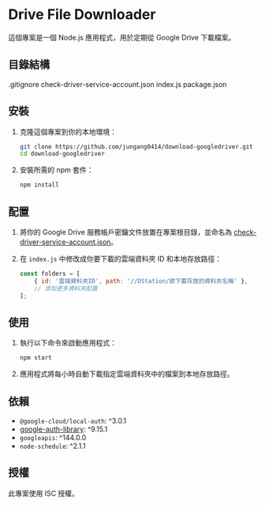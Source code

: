 # Drive File Downloader

這個專案是一個 Node.js 應用程式，用於定期從 Google Drive 下載檔案。

## 目錄結構

.gitignore
check-driver-service-account.json
index.js
package.json


## 安裝

1. 克隆這個專案到你的本地環境：
    ```sh
    git clone https://github.com/jungang0414/download-googledriver.git
    cd download-googledriver
    ```

2. 安裝所需的 npm 套件：
    ```sh
    npm install
    ```

## 配置

1. 將你的 Google Drive 服務帳戶密鑰文件放置在專案根目錄，並命名為 [check-driver-service-account.json](https://github.com/jungang0414/download-googledriver/images/create-key.PNG)。

2. 在 `index.js` 中修改成你要下載的雲端資料夾 ID 和本地存放路徑：
    ```js
    const folders = [
        { id: '雲端資料夾ID', path: '//DStation/欲下載存放的資料夾名稱' },
        // 添加更多資料夾配置
    ];
    ```

## 使用

1. 執行以下命令來啟動應用程式：
    ```sh
    npm start
    ```

2. 應用程式將每小時自動下載指定雲端資料夾中的檔案到本地存放路徑。

## 依賴

- `@google-cloud/local-auth`: ^3.0.1
- [google-auth-library](http://_vscodecontentref_/7): ^9.15.1
- `googleapis`: ^144.0.0
- `node-schedule`: ^2.1.1

## 授權

此專案使用 ISC 授權。